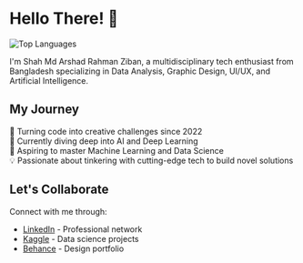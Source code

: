 <h1 align="left">Hello There! 👋</h1>

![Top Languages](https://github-readme-stats.vercel.app/api/top-langs/?username=arshadziban&layout=compact)

<p align="left">I'm Shah Md Arshad Rahman Ziban, a multidisciplinary tech enthusiast from Bangladesh specializing in Data Analysis, Graphic Design, UI/UX, and Artificial Intelligence.</p>



<h2 align="left">My Journey</h2> <p align="left">🐞 Turning code into creative challenges since 2022<br>🌱 Currently diving deep into AI and Deep Learning<br>🚀 Aspiring to master Machine Learning and Data Science<br>💡 Passionate about tinkering with cutting-edge tech to build novel solutions</p>
<h2 align="left">Let's Collaborate</h2> <p align="left">Connect with me through:</p> <ul> <li><a href="https://www.linkedin.com/in/shah-md-arshad-rahman-ziban-484649263">LinkedIn</a> - Professional network</li> <li><a href="https://www.kaggle.com/arshadrahmanziban">Kaggle</a> - Data science projects</li> <li><a href="https://www.behance.net/arshadziban">Behance</a> - Design portfolio</li> </ul>
